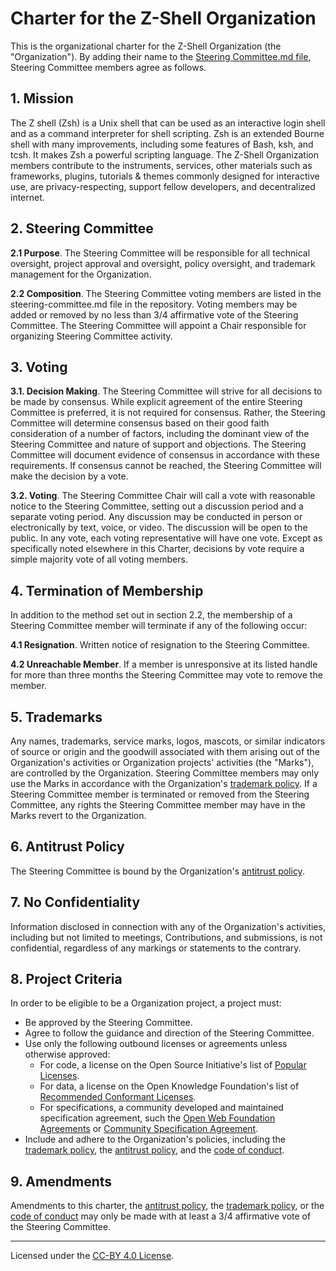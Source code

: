 # Charter for the Z-Shell Organization

This is the organizational charter for the Z-Shell Organization (the "Organization"). By adding their name to the [Steering Committee.md file](./STEERING-COMMITTEE.md), Steering Committee members agree as follows.

## 1. Mission

The Z shell (Zsh) is a Unix shell that can be used as an interactive login shell and as a command interpreter for shell scripting. Zsh is an extended Bourne shell with many improvements, including some features of Bash, ksh, and tcsh. It makes Zsh a powerful scripting language.
The Z-Shell Organization members contribute to the instruments, services, other materials such as frameworks, plugins, tutorials & themes commonly designed for interactive use, are privacy-respecting, support fellow developers, and decentralized internet.

## 2. Steering Committee

**2.1 Purpose**. The Steering Committee will be responsible for all technical oversight, project approval and oversight, policy oversight, and trademark management for the Organization.

**2.2 Composition**. The Steering Committee voting members are listed in the steering-committee.md file in the repository.
Voting members may be added or removed by no less than 3/4 affirmative vote of the Steering Committee.
The Steering Committee will appoint a Chair responsible for organizing Steering Committee activity.

## 3. Voting

**3.1. Decision Making**. The Steering Committee will strive for all decisions to be made by consensus. While explicit agreement of the entire Steering Committee is preferred, it is not required for consensus. Rather, the Steering Committee will determine consensus based on their good faith consideration of a number of factors, including the dominant view of the Steering Committee and nature of support and objections. The Steering Committee will document evidence of consensus in accordance with these requirements. If consensus cannot be reached, the Steering Committee will make the decision by a vote.

**3.2. Voting**. The Steering Committee Chair will call a vote with reasonable notice to the Steering Committee, setting out a discussion period and a separate voting period. Any discussion may be conducted in person or electronically by text, voice, or video. The discussion will be open to the public. In any vote, each voting representative will have one vote. Except as specifically noted elsewhere in this Charter, decisions by vote require a simple majority vote of all voting members.

## 4. Termination of Membership

In addition to the method set out in section 2.2, the membership of a Steering Committee member will terminate if any of the following occur:

**4.1 Resignation**. Written notice of resignation to the Steering Committee.

**4.2 Unreachable Member**. If a member is unresponsive at its listed handle for more than three months the Steering Committee may vote to remove the member.

## 5. Trademarks

Any names, trademarks, service marks, logos, mascots, or similar indicators of source or origin and the goodwill associated with them arising out of the Organization's activities or Organization projects' activities (the "Marks"), are controlled by the Organization. Steering Committee members may only use the Marks in accordance with the Organization's [trademark policy](./TRADEMARKS.md). If a Steering Committee member is terminated or removed from the Steering Committee, any rights the Steering Committee member may have in the Marks revert to the Organization.

## 6. Antitrust Policy

The Steering Committee is bound by the Organization's [antitrust policy](./ANTITRUST.md).

## 7. No Confidentiality

Information disclosed in connection with any of the Organization's activities, including but not limited to meetings, Contributions, and submissions, is not confidential, regardless of any markings or statements to the contrary.

## 8. Project Criteria

In order to be eligible to be a Organization project, a project must:

- Be approved by the Steering Committee.
- Agree to follow the guidance and direction of the Steering Committee.
- Use only the following outbound licenses or agreements unless otherwise approved:
  - For code, a license on the Open Source Initiative's list of [Popular Licenses](https://opensource.org/licenses).
  - For data, a license on the Open Knowledge Foundation's list of [Recommended Conformant Licenses](http://opendefinition.org/licenses/).
  - For specifications, a community developed and maintained specification agreement, such the [Open Web Foundation Agreements](https://www.openwebfoundation.org/the-agreements) or [Community Specification Agreement](https://github.com/CommunitySpecification/1.0).
- Include and adhere to the Organization's policies, including the [trademark policy](./TRADEMARKS.md), the [antitrust policy](./ANTITRUST.md), and the [code of conduct](./CODE-OF-CONDUCT.md).

## 9. Amendments

Amendments to this charter, the [antitrust policy](./ANTITRUST.md), the [trademark policy](./TRADEMARKS.md), or the [code of conduct](./CODE-OF-CONDUCT.md) may only be made with at least a 3/4 affirmative vote of the Steering Committee.

---

Licensed under the [CC-BY 4.0 License](https://creativecommons.org/licenses/by-sa/4.0/).
